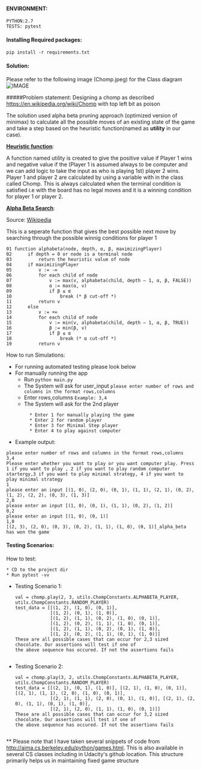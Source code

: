 #### ENVIRONMENT:
    PYTHON:2.7
    TESTS: pytest
#### Installing Required packages:
    pip install -r requirements.txt

    
#### Solution:
 Please refer to the following image (Chomp.jpeg) for the Class diagram
 ![IMAGE](raw/master/chomp.jpeg) 
 
  
#####Problem statement:
  Designing a chomp as described https://en.wikipedia.org/wiki/Chomp with top left bit as poison
  
  The solution used alpha beta pruning approach (optimized version of minimax) to calculate all the possible moves
  of an existing state of the game and take a step based on the heuristic function(named as <b>utility</b> in our case).
  
  <b><u>Heuristic function</u></b>:
   <p>A function named utility is created to give the positive value if Player 1 wins and negative value if the
   (Player 1 is assumed always to be computer and we can add logic to take the input as who is playing 1st)
   player 2 wins. Player 1 and player 2 are calculated by using a variable with in the class called Chomp.
   This is always calculated when the terminal condition is satisfied i.e with the board has no legal moves
   and it is a winning condition for player 1 or player 2.</p>
   
   <b><u>Alpha Beta Search</u></b>:
   <p>
   Source: <a href="https://en.wikipedia.org/wiki/Alpha%E2%80%93beta_pruning"> Wikipedia </a>
   <p>This is a seperate function that gives the best possible next move by searching through 
   the possible winnig conditions for player 1
   </p>
   
    01 function alphabeta(node, depth, α, β, maximizingPlayer)
    02      if depth = 0 or node is a terminal node
    03          return the heuristic value of node
    04      if maximizingPlayer
    05          v := -∞
    06          for each child of node
    07              v := max(v, alphabeta(child, depth – 1, α, β, FALSE))
    08              α := max(α, v)
    09              if β ≤ α
    10                  break (* β cut-off *)
    11          return v
    12      else
    13          v := +∞
    14          for each child of node
    15              v := min(v, alphabeta(child, depth – 1, α, β, TRUE))
    16              β := min(β, v)
    17              if β ≤ α
    18                  break (* α cut-off *)
    19          return v

   </p>
  

  
  How to run Simulations:

  * For running automated testing please look below
  * For manually running the app 
    * Run ```python main.py```
    * The System will ask for user_input ```please enter number of rows and columns in the format rows,columns```
    * Enter rows,columns ```Example: 3,4```
    * The System will ask for the 2nd player
        ```
          * Enter 1 for manually playing the game
          * Enter 2 for random player
          * Enter 3 for Minimal Step player
          * Enter 4 to play against computer  
        ```
  * Example output:
  ```
  please enter number of rows and columns in the format rows,columns
3,4
Please enter whether you want to play or you want computer play. Press 1 if you want to play , 2 if you want to play random computer startergy,3 if you want to play minimal strategy, 4 if you want to play minimal strategy
1
please enter an input [(1, 0), (2, 0), (0, 1), (1, 1), (2, 1), (0, 2), (1, 2), (2, 2), (0, 3), (1, 3)]
2,0
please enter an input [(1, 0), (0, 1), (1, 1), (0, 2), (1, 2)]
0,2
please enter an input [(1, 0), (0, 1)]
1,0
[(2, 3), (2, 0), (0, 3), (0, 2), (1, 1), (1, 0), (0, 1)]_alpha_beta has won the game

```
        
#### Testing Scenarios:
How to test:
```
* CD to the project dir
* Run pytest -vv
```

* Testing Scenario 1:
    ```
    val = chomp.play(2, 3, utils.ChompConstants.ALPHABETA_PLAYER, utils.ChompConstants.RANDOM_PLAYER)
    test_data = [[(1, 2), (1, 0), (0, 1)],
                 [(1, 2), (0, 1), (1, 0)],
                 [(1, 2), (1, 1), (0, 2), (1, 0), (0, 1)],
                 [(1, 2), (0, 2), (1, 1), (1, 0), (0, 1)],
                 [(1, 2), (1, 1), (0, 2), (0, 1), (1, 0)],
                 [(1, 2), (0, 2), (1, 1), (0, 1), (1, 0)]]
    These are all possible cases that can occur for 2,3 sized chocolate. Our assertions will test if one of 
    the above sequence has occured. If not the assertions fails
                 
     ```

* Testing Scenario 2:
    ```
    val = chomp.play(3, 2, utils.ChompConstants.ALPHABETA_PLAYER, utils.ChompConstants.RANDOM_PLAYER)
    test_data = [[(2, 1), (0, 1), (1, 0)], [(2, 1), (1, 0), (0, 1)], [(2, 1), (1, 1), (2, 0), (1, 0), (0, 1)],
                 [(2, 1), (1, 1), (2, 0), (0, 1), (1, 0)], [(2, 1), (2, 0), (1, 1), (0, 1), (1, 0)],
                 [(2, 1), (2, 0), (1, 1), (1, 0), (0, 1)]]
    These are all possible cases that can occur for 3,2 sized chocolate. Our assertions will test if one of 
    the above sequence has occured. If not the assertions fails
                 
     ```



** Please note that I have taken several snippets of code from 
http://aima.cs.berkeley.edu/python/games.html. 
This is also available in several CS classes including in Udacity's github location.
This structure primarily helps us in maintaining fixed game structure
